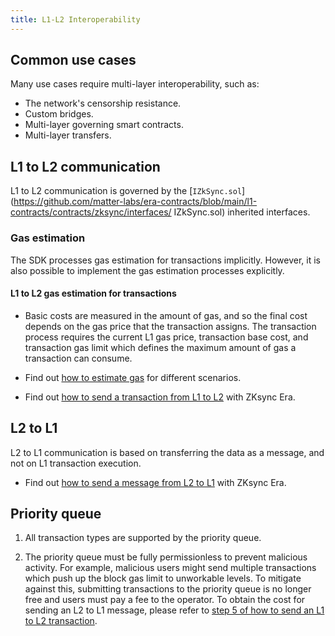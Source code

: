```yaml
---
title: L1-L2 Interoperability
---
```


## Common use cases

Many use cases require multi-layer interoperability, such as:

- The network's censorship resistance.
- Custom bridges.
- Multi-layer governing smart contracts.
- Multi-layer transfers.

## L1 to L2 communication

L1 to L2 communication is governed by the [`IZkSync.sol`](https://github.com/matter-labs/era-contracts/blob/main/l1-contracts/contracts/zksync/interfaces/
IZkSync.sol) inherited interfaces.

### Gas estimation

The SDK processes gas estimation for transactions implicitly. However, it is also possible to implement the gas estimation processes explicitly.

#### L1 to L2 gas estimation for transactions

- Basic costs are measured in the amount of gas, and so the final cost depends on
the gas price that the transaction assigns. The transaction process requires the
current L1 gas price, transaction base cost, and transaction gas limit which defines the maximum amount of gas a transaction can consume.

- Find out [how to estimate gas](../tutorials/how-to/estimate-gas.md) for different scenarios.
- Find out [how to send a transaction from L1 to L2](../../build/tutorials/how-to/send-transaction-l1-l2.md) with ZKsync Era.

## L2 to L1

L2 to L1 communication is based on transferring the data as a message, and not on L1 transaction execution.

- Find out [how to send a message from L2 to L1](../tutorials/how-to/send-message-l2-l1.md) with ZKsync Era.

## Priority queue

1. All transaction types are supported by the priority queue.

2. The priority queue must be fully permissionless to prevent malicious activity.
For example, malicious users might send multiple transactions which push up the
block gas limit to unworkable levels. To mitigate against this, submitting
transactions to the priority queue is no longer free and users must pay a fee to
the operator. To obtain the cost for sending an L2 to L1 message, please refer to [step 5 of how to send an L1 to L2 transaction](../../build/tutorials/how-to/send-transaction-l1-l2.md#step-by-step).

